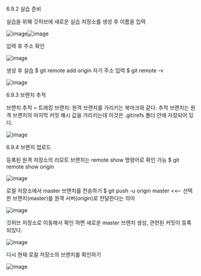 6.9.2 실습 준비

실습을 위해 깃허브에 새로운 실습 저장소를 생성 후 이름을 입력

![image](https://user-images.githubusercontent.com/105197635/195094074-0ea42af9-2836-4c56-8d86-3e9b35248814.png)![image](https://user-images.githubusercontent.com/105197635/195094109-107ca24a-62b4-4ac1-857d-12336a3c78d1.png)

입력 후 주소 확인

![image](https://user-images.githubusercontent.com/105197635/195094261-2868039d-221e-4e66-8d35-4974700cf09c.png)

생성 후 실습
$ git remote add origin 자기 주소 입력
$ git remote -v

![image](https://user-images.githubusercontent.com/105197635/195094372-c6c78472-58de-45ab-9779-03156328b5ad.png)


6.9.3 브랜치 추적

브랜치 추적 = 트래킹 브랜치:  원격 브랜치를 가리키는 북마크와 같다.
추적 브랜치는 원격 브랜치의 마지막 커밋 해시 값을 가리키는데 이것은 .git/refs 폴더 안에 저장되어 있다.

![image](https://user-images.githubusercontent.com/105197635/195095339-415ad2b0-f691-4921-8729-b0d95c977cc2.png)

6.9.4 브랜치 업로드

등록된 원격 저장소의 리모트 브랜치는 remote show 명령어로 확인 가능
$ git remote show origin

![image](https://user-images.githubusercontent.com/105197635/195095475-97aac82f-013e-4961-a11c-d266cbedbaf5.png)

로컬 저장소에서 master 브랜치를 전송하기
$ git push -u origin master    <<-- 선택한 브랜치(master)를 원격 서버(origin)로 전달한다는 의미

![image](https://user-images.githubusercontent.com/105197635/195095821-59b8d7c6-4acc-4163-b8a7-237a30c26fad.png)

깃허브 저장소로 이동해서 확인 하면 새로운 master 브랜치 생성, 관련된 커밋이 등록되있다.

![image](https://user-images.githubusercontent.com/105197635/195096186-25e9fa25-ecc0-4421-8a46-64361b916f57.png)

다시 현재 로컬 저장소의 브랜치를 확인하기

![image](https://user-images.githubusercontent.com/105197635/195096522-4eda6862-5a42-42ac-89b9-614bbf64c0e9.png)
